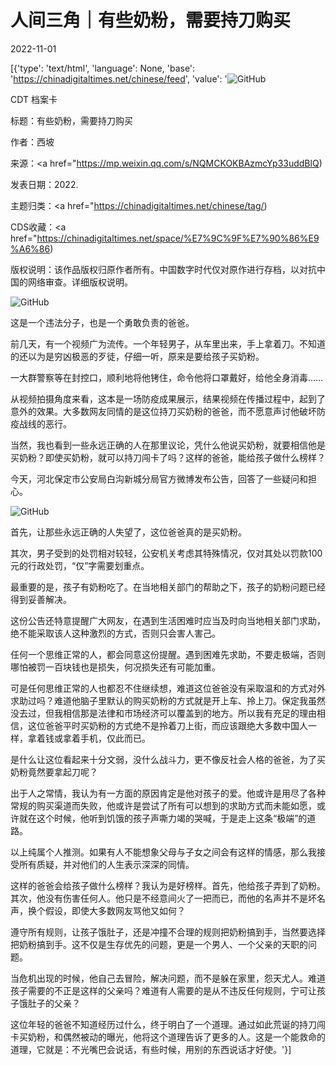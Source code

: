 # 人间三角｜有些奶粉，需要持刀购买

2022-11-01

[{'type': 'text/html', 'language': None, 'base': 'https://chinadigitaltimes.net/chinese/feed', 'value': '![GitHub](https://chinadigitaltimes.net/chinese/files/2022/11/image-1667300517020-768x776.png)

CDT 档案卡

标题：有些奶粉，需要持刀购买

作者：西坡

来源：<a href="https://mp.weixin.qq.com/s/NQMCKOKBAzmcYp33uddBlQ)

发表日期：2022.

主题归类：<a href="https://chinadigitaltimes.net/chinese/tag/)

CDS收藏：<a href="https://chinadigitaltimes.net/space/%E7%9C%9F%E7%90%86%E9%A6%86)

版权说明：该作品版权归原作者所有。中国数字时代仅对原作进行存档，以对抗中国的网络审查。详细版权说明。





![GitHub](https://chinadigitaltimes.net/chinese/files/2022/11/image-1667300517020.png)

这是一个违法分子，也是一个勇敢负责的爸爸。

前几天，有一个视频广为流传。一个年轻男子，从车里出来，手上拿着刀。不知道的还以为是穷凶极恶的歹徒，仔细一听，原来是要给孩子买奶粉。

一大群警察等在封控口，顺利地将他铐住，命令他将口罩戴好，给他全身消毒……

从视频拍摄角度来看，这本是一场防疫成果展示，结果视频在传播过程中，起到了意外的效果。大多数网友同情的是这位持刀买奶粉的爸爸，而不愿意声讨他破坏防疫战线的恶行。

当然，我也看到一些永远正确的人在那里议论，凭什么他说买奶粉，就要相信他是买奶粉？即使买奶粉，就可以持刀闯卡了吗？这样的爸爸，能给孩子做什么榜样？

今天，河北保定市公安局白沟新城分局官方微博发布公告，回答了一些疑问和担心。

![GitHub](https://chinadigitaltimes.net/chinese/files/2022/11/post-689152-6360fe0143695.png)

首先，让那些永远正确的人失望了，这位爸爸真的是买奶粉。

其次，男子受到的处罚相对较轻，公安机关考虑其特殊情况，仅对其处以罚款100元的行政处罚，“仅”字需要划重点。

最重要的是，孩子有奶粉吃了。在当地相关部门的帮助之下，孩子的奶粉问题已经得到妥善解决。

这份公告还特意提醒广大网友，在遇到生活困难时应当及时向当地相关部门求助，绝不能采取该人这种激烈的方式，否则只会害人害己。

任何一个思维正常的人，都会同意这份提醒。遇到困难先求助，不要走极端，否则哪怕被罚一百块钱也是损失，何况损失还有可能加重。

可是任何思维正常的人也都忍不住继续想，难道这位爸爸没有采取温和的方式对外求助过吗？难道他脑子里默认的购买奶粉的方式就是开上车、拎上刀。保定我虽然没去过，但我相信那是法律和市场经济可以覆盖到的地方。所以我有充足的理由相信，这位爸爸平时买奶粉的方式绝不是拎着刀上街，而应该跟绝大多数中国人一样，拿着钱或拿着手机，仅此而已。

是什么让这位看起来十分文弱，没什么战斗力，更不像反社会人格的爸爸，为了买奶粉竟然要拿起刀呢？

出于人之常情，我认为有一方面的原因肯定是他对孩子的爱。他或许是用尽了各种常规的购买渠道而失败，他或许是尝试了所有可以想到的求助方式而未能如愿，或许就在这个时候，他听到饥饿的孩子声嘶力竭的哭喊，于是走上这条“极端”的道路。

以上纯属个人推测。如果有人不能想象父母与子女之间会有这样的情感，那么我接受所有质疑，并对他们的人生表示深深的同情。

这样的爸爸会给孩子做什么榜样？我认为是好榜样。首先，他给孩子弄到了奶粉。其次，他没有伤害任何人。他只是不经意间火了一把而已，而他的名声并不是坏名声，换个假设，即使大多数网友骂他又如何？

遵守所有规则，让孩子饿肚子，还是冲撞不合理的规则把奶粉搞到手，当然要选择把奶粉搞到手。这不仅是生存优先的问题，更是一个男人、一个父亲的天职的问题。

当危机出现的时候，他自己去冒险，解决问题，而不是躲在家里，怨天尤人。难道孩子需要的不正是这样的父亲吗？难道有人需要的是从不违反任何规则，宁可让孩子饿肚子的父亲？

这位年轻的爸爸不知道经历过什么，终于明白了一个道理。通过如此荒诞的持刀闯卡买奶粉，和偶然被动的曝光，他将这个道理告诉了更多的人。这是一个能救命的道理，它就是：不光嘴巴会说话，有些时候，用别的东西说话才好使。'}]